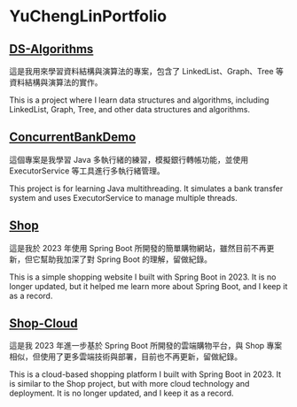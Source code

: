 # YuChengLinPortfolio

## [DS-Algorithms](https://github.com/YuChengLin0110/DS-Algorithms)
這是我用來學習資料結構與演算法的專案，包含了 LinkedList、Graph、Tree 等資料結構與演算法的實作。

This is a project where I learn data structures and algorithms, including LinkedList, Graph, Tree, and other data structures and algorithms.

## [ConcurrentBankDemo](https://github.com/YuChengLin0110/ConcurrentBankDemo)
這個專案是我學習 Java 多執行緒的練習，模擬銀行轉帳功能，並使用 ExecutorService 等工具進行多執行緒管理。

This project is for learning Java multithreading. It simulates a bank transfer system and uses ExecutorService to manage multiple threads.

## [Shop](https://github.com/YuChengLin0110/Shop)
這是我於 2023 年使用 Spring Boot 所開發的簡單購物網站，雖然目前不再更新，但它幫助我加深了對 Spring Boot 的理解，留做紀錄。

This is a simple shopping website I built with Spring Boot in 2023. It is no longer updated, but it helped me learn more about Spring Boot, and I keep it as a record.


## [Shop-Cloud](https://github.com/YuChengLin0110/Shop-Cloud)
這是我 2023 年進一步基於 Spring Boot 所開發的雲端購物平台，與 Shop 專案相似，但使用了更多雲端技術與部署，目前也不再更新，留做紀錄。

This is a cloud-based shopping platform I built with Spring Boot in 2023. It is similar to the Shop project, but with more cloud technology and deployment. It is no longer updated, and I keep it as a record.
